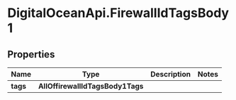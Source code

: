 # DigitalOceanApi.FirewallIdTagsBody1

## Properties
Name | Type | Description | Notes
------------ | ------------- | ------------- | -------------
**tags** | **AllOffirewallIdTagsBody1Tags** |  | 
